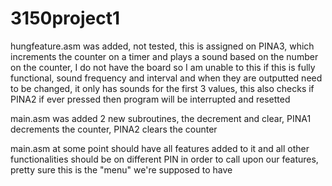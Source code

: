 # 3150project1

hungfeature.asm was added, not tested, this is assigned on PINA3, which increments the counter on a timer and plays a sound based on the number on the counter, I do not have the board so I am unable to this if this is fully functional, sound frequency and interval and when they are outputted need to be changed, it only has sounds for the first 3 values, this also checks if PINA2 if ever pressed then program will be interrupted and resetted

main.asm was added 2 new subroutines, the decrement and clear, PINA1 decrements the counter, PINA2 clears the counter

main.asm at some point should have all features added to it and all other functionalities should be on different PIN in order to call upon our features, pretty sure this is the "menu" we're supposed to have